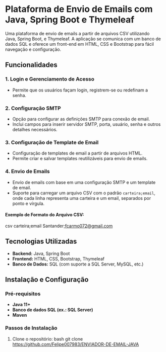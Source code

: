 # Plataforma de Envio de Emails com Java, Spring Boot e Thymeleaf

Uma plataforma de envio de emails a partir de arquivos CSV utilizando Java, Spring Boot, e Thymeleaf. A aplicação se comunica com um banco de dados SQL e oferece um front-end em HTML, CSS e Bootstrap para fácil navegação e configuração.

## Funcionalidades

### 1. Login e Gerenciamento de Acesso
- Permite que os usuários façam login, registrem-se ou redefinam a senha.

### 2. Configuração SMTP
- Opção para configurar as definições SMTP para conexão de email.
- Inclui campos para inserir servidor SMTP, porta, usuário, senha e outros detalhes necessários.

### 3. Configuração de Template de Email
- Configuração de templates de email a partir de arquivos HTML.
- Permite criar e salvar templates reutilizáveis para envio de emails.

### 4. Envio de Emails
- Envio de emails com base em uma configuração SMTP e um template de email.
- Suporte para carregar um arquivo CSV com o padrão `carteira;email`, onde cada linha representa uma carteira e um email, separados por ponto e vírgula.
  
#### Exemplo de Formato do Arquivo CSV:
csv
carteira;email
Santander;fcarmo072@gmail.com

## Tecnologias Utilizadas
- **Backend:** Java, Spring Boot
- **Frontend:** HTML, CSS, Bootstrap, Thymeleaf
- **Banco de Dados:** SQL (com suporte a SQL Server, MySQL, etc.)

## Instalação e Configuração

### Pré-requisitos
- **Java 11+**
- **Banco de dados SQL (ex.: SQL Server)**
- **Maven**

### Passos de Instalação

1. Clone o repositório:
   bash
   git clone https://github.com/Felipe007983/ENVIADOR-DE-EMAIL-JAVA

